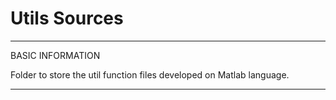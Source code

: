 # Utils Sources

*************************************************************
BASIC INFORMATION

Folder to store the util function files developed on Matlab language.

*************************************************************